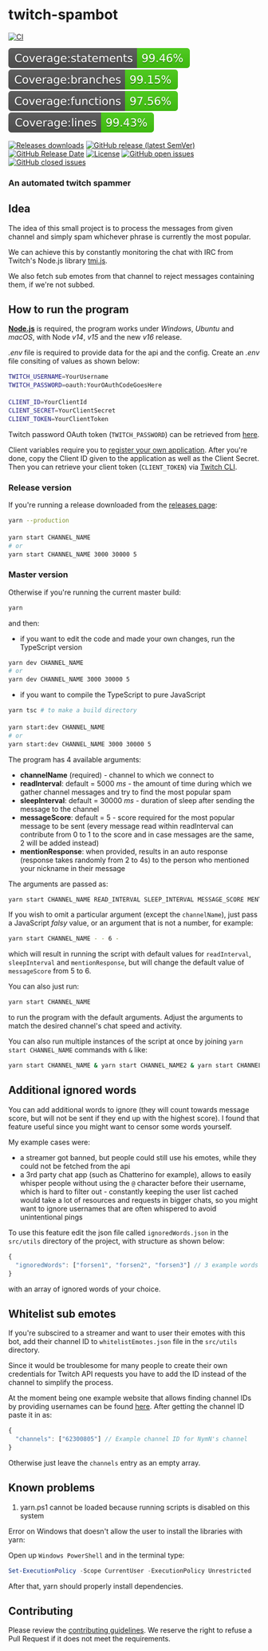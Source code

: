 # twitch-spambot

[![CI](https://github.com/FrozenTear7/twitch-spambot/actions/workflows/CI.yml/badge.svg?branch=master)](https://github.com/FrozenTear7/twitch-spambot/actions/workflows/CI.yml)

![Coverage - statements](./badges/badge-statements.svg)
![Coverage - branches](./badges/badge-branches.svg)
![Coverage - functions](./badges/badge-functions.svg)
![Coverage - lines](./badges/badge-lines.svg)

[![Releases downloads](https://img.shields.io/github/downloads/FrozenTear7/twitch-spambot/total)](https://github.com/FrozenTear7/twitch-spambot/releases)
[![GitHub release (latest SemVer)](https://img.shields.io/github/v/release/FrozenTear7/twitch-spambot)](https://github.com/FrozenTear7/twitch-spambot/releases)
[![GitHub Release Date](https://img.shields.io/github/release-date/FrozenTear7/twitch-spambot)](https://github.com/FrozenTear7/twitch-spambot/releases)
[![License](https://img.shields.io/github/license/FrozenTear7/twitch-spambot)](https://github.com/FrozenTear7/twitch-spambot/blob/master/LICENSE)
[![GitHub open issues](https://img.shields.io/github/issues-raw/FrozenTear7/twitch-spambot)](https://github.com/FrozenTear7/twitch-spambot/issues)
[![GitHub closed issues](https://img.shields.io/github/issues-closed-raw/FrozenTear7/twitch-spambot)](https://github.com/FrozenTear7/twitch-spambot/issues?q=is%3Aissue+is%3Aclosed)

### An automated twitch spammer

## Idea

The idea of this small project is to process the messages from given channel
and simply spam whichever phrase is currently the most popular.

We can achieve this by constantly monitoring the chat with IRC from Twitch's
Node.js library [tmi.js](https://github.com/tmijs).

We also fetch sub emotes from that channel to reject messages containing them,
if we're not subbed.

## How to run the program

[**Node.js**](https://nodejs.org/) is required, the program works under _Windows_, _Ubuntu_ and _macOS_, with Node _v14_, _v15_ and the new _v16_ release.

_.env_ file is required to provide data for the api and the config.
Create an _.env_ file consiting of values as shown below:

```bash
TWITCH_USERNAME=YourUsername
TWITCH_PASSWORD=oauth:YourOAuthCodeGoesHere

CLIENT_ID=YourClientId
CLIENT_SECRET=YourClientSecret
CLIENT_TOKEN=YourClientToken
```

Twitch password OAuth token (`TWITCH_PASSWORD`) can be retrieved from [here](https://twitchapps.com/tmi/).

Client variables require you to [register your own application](https://dev.twitch.tv/docs/authentication/register-app).
After you're done, copy the Client ID given to the application as well as the Client Secret.
Then you can retrieve your client token (`CLIENT_TOKEN`) via [Twitch CLI](https://dev.twitch.tv/docs/cli/token-command).

### Release version

If you're running a release downloaded from the [releases page](https://github.com/FrozenTear7/twitch-spambot/releases):

```bash
yarn --production

yarn start CHANNEL_NAME
# or
yarn start CHANNEL_NAME 3000 30000 5
```

### Master version

Otherwise if you're running the current master build:

```bash
yarn
```

and then:

- if you want to edit the code and made your own changes, run the TypeScript version

```bash
yarn dev CHANNEL_NAME
# or
yarn dev CHANNEL_NAME 3000 30000 5
```

- if you want to compile the TypeScript to pure JavaScript

```bash
yarn tsc # to make a build directory

yarn start:dev CHANNEL_NAME
# or
yarn start:dev CHANNEL_NAME 3000 30000 5
```

The program has 4 available arguments:

- **channelName** (required) - channel to which we connect to
- **readInterval**: default = 5000 _ms_ - the amount of time during which we gather channel messages and try to find the most popular spam
- **sleepInterval**: default = 30000 _ms_ - duration of sleep after sending the message to the channel
- **messageScore**: default = 5 - score required for the most popular message to be sent (every message read within readInterval can contribute from 0 to 1 to the score and in case messages are the same, 2 will be added instead)
- **mentionResponse**: when provided, results in an auto response (response takes randomly from 2 to 4s) to the person who mentioned your nickname in their message

The arguments are passed as:

```bash
yarn start CHANNEL_NAME READ_INTERVAL SLEEP_INTERVAL MESSAGE_SCORE MENTION_RESPONSE
```

If you wish to omit a particular argument (except the `channelName`), just pass a JavaScript _falsy_ value,
or an argument that is not a number, for example:

```bash
yarn start CHANNEL_NAME - - 6 -
```

which will result in running the script with default values for `readInterval`, `sleepInterval` and `mentionResponse`, but will change the default value of `messageScore` from 5 to 6.

You can also just run:

```bash
yarn start CHANNEL_NAME
```

to run the program with the default arguments.
Adjust the arguments to match the desired channel's chat speed and activity.

You can also run multiple instances of the script at once by joining `yarn start CHANNEL_NAME` commands with `&` like:

```bash
yarn start CHANNEL_NAME & yarn start CHANNEL_NAME2 & yarn start CHANNEL_NAME3
```

## Additional ignored words

You can add additional words to ignore (they will count towards message score, but will not be sent if they end up with the highest score).
I found that feature useful since you might want to censor some words yourself.

My example cases were:

- a streamer got banned, but people could still use his emotes, while they could not be fetched from the api
- a 3rd party chat app (such as Chatterino for example), allows to easily whisper people without using the `@` character before their username, which is hard to filter out - constantly keeping the user list cached would take a lot of resources and requests in bigger chats, so you might want to ignore usernames that are often whispered to avoid unintentional pings

To use this feature edit the json file called `ignoredWords.json` in the `src/utils` directory of the project, with structure as shown below:

```javascript
{
  "ignoredWords": ["forsen1", "forsen2", "forsen3"] // 3 example words to ignore
}
```

with an array of ignored words of your choice.

## Whitelist sub emotes

If you're subscired to a streamer and want to user their emotes with this bot, add their channel ID to `whitelistEmotes.json` file in the `src/utils` directory.

Since it would be troublesome for many people to create their own credentials for Twitch API requests you have to add the ID instead of the channel to simplify the process.

At the moment being one example website that allows finding channel IDs by providing usernames can be found [here](https://s.kdy.ch/twitchid/).
After getting the channel ID paste it in as:

```javascript
{
  "channels": ["62300805"] // Example channel ID for NymN's channel
}
```

Otherwise just leave the `channels` entry as an empty array.

## Known problems

1. yarn.ps1 cannot be loaded because running scripts is disabled on this system

Error on Windows that doesn't allow the user to install the libraries with yarn:

Open up `Windows PowerShell` and in the terminal type:

```powershell
Set-ExecutionPolicy -Scope CurrentUser -ExecutionPolicy Unrestricted
```

After that, yarn should properly install dependencies.

## Contributing

Please review the [contributing guidelines](https://github.com/FrozenTear7/twitch-spambot/blob/master/CONTRIBUTING.md). We reserve the right to refuse a Pull Request if it does not meet the requirements.
